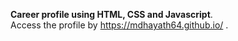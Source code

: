 <b>Career profile using HTML, CSS and Javascript</b>.<br/>
Access the profile by https://mdhayath64.github.io/ .
